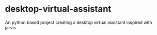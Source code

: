 # desktop-virtual-assistant
An python based project creating a desktop virtual assistant inspired with jarvis 
